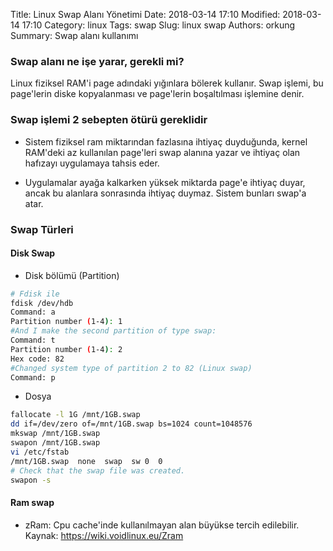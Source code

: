 Title: Linux Swap Alanı Yönetimi
Date: 2018-03-14 17:10
Modified: 2018-03-14 17:10
Category: linux
Tags: swap
Slug: linux swap
Authors: orkung
Summary: Swap alanı kullanımı

### Swap alanı ne işe yarar, gerekli mi?
Linux fiziksel RAM'i page adındaki yığınlara bölerek kullanır. Swap işlemi, bu
page'lerin diske kopyalanması ve page'lerin boşaltılması işlemine denir. 

### Swap işlemi 2 sebepten ötürü gereklidir
- Sistem fiziksel ram miktarından fazlasına ihtiyaç duyduğunda, kernel RAM'deki
  az kullanılan page'leri swap alanına yazar ve ihtiyaç olan hafızayı
  uygulamaya tahsis eder.

- Uygulamalar ayağa kalkarken yüksek miktarda page'e ihtiyaç duyar, ancak bu
  alanlara sonrasında ihtiyaç duymaz. Sistem bunları swap'a atar.

### Swap Türleri

#### Disk Swap
- Disk bölümü (Partition)

```bash
# Fdisk ile
fdisk /dev/hdb
Command: a
Partition number (1-4): 1
#And I make the second partition of type swap:
Command: t
Partition number (1-4): 2
Hex code: 82
#Changed system type of partition 2 to 82 (Linux swap)      
Command: p
```
- Dosya

```bash
fallocate -l 1G /mnt/1GB.swap
dd if=/dev/zero of=/mnt/1GB.swap bs=1024 count=1048576
mkswap /mnt/1GB.swap
swapon /mnt/1GB.swap
vi /etc/fstab 
/mnt/1GB.swap  none  swap  sw 0  0
# Check that the swap file was created.
swapon -s
```

#### Ram swap
- zRam: Cpu cache'inde kullanılmayan alan büyükse tercih edilebilir. 
Kaynak: https://wiki.voidlinux.eu/Zram
